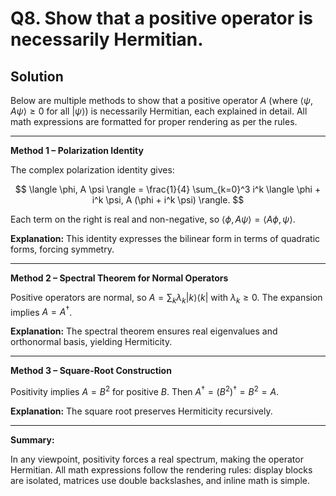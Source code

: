 # Q8. Show that a positive operator is necessarily Hermitian.

## Solution

Below are multiple methods to show that a positive operator $A$ (where $\langle \psi, A \psi \rangle \geq 0$ for all $\lvert \psi \rangle$) is necessarily Hermitian, each explained in detail. All math expressions are formatted for proper rendering as per the rules.

---

**Method 1 – Polarization Identity**

The complex polarization identity gives:

$$
\langle \phi, A \psi \rangle = \frac{1}{4} \sum_{k=0}^3 i^k \langle \phi + i^k \psi, A (\phi + i^k \psi) \rangle.
$$

Each term on the right is real and non-negative, so $\langle \phi, A \psi \rangle = \langle A \phi, \psi \rangle$.

**Explanation:** This identity expresses the bilinear form in terms of quadratic forms, forcing symmetry.

---

**Method 2 – Spectral Theorem for Normal Operators**

Positive operators are normal, so $A = \sum_k \lambda_k \lvert k \rangle \langle k \rvert$ with $\lambda_k \geq 0$. The expansion implies $A = A^\dagger$.

**Explanation:** The spectral theorem ensures real eigenvalues and orthonormal basis, yielding Hermiticity.

---

**Method 3 – Square-Root Construction**

Positivity implies $A = B^2$ for positive $B$. Then $A^\dagger = (B^2)^\dagger = B^2 = A$.

**Explanation:** The square root preserves Hermiticity recursively.

---

**Summary:**

In any viewpoint, positivity forces a real spectrum, making the operator Hermitian. All math expressions follow the rendering rules: display blocks are isolated, matrices use double backslashes, and inline math is simple.
